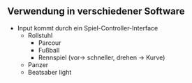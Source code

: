 ## Verwendung in verschiedener Software
- Input kommt durch ein Spiel-Controller-Interface
	- Rollstuhl
		- Parcour
		- Fußball
		- Rennspiel (vor-> schneller, drehen -> Kurve)
	- Panzer
	- Beatsaber light